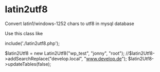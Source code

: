 # latin2utf8
Convert latin1/windows-1252 chars to utf8 in mysql database

Use this class like

include('./latin2utf8.php');

$latin2Utf8 = new Latin2Utf8("wp_test", "jonny", "root");
//$latin2Utf8->addSearchReplace("develop.local", "www.develop.de");
$latin2Utf8->updateTables(false);
